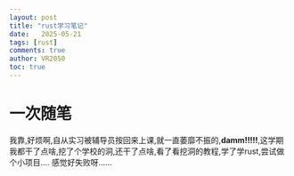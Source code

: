 ```yaml
---
layout: post
title: "rust学习笔记"
date:   2025-05-21
tags: [rust]
comments: true
author: VR2050
toc: true
---
```


# 一次随笔

我靠,好烦啊,自从实习被辅导员按回来上课,就一直萎靡不振的,**damm!!!!!**,这学期我都干了点啥,挖了个学校的洞,还干了点啥,看了看挖洞的教程,学了学rust,尝试做个小项目....
感觉好失败呀......